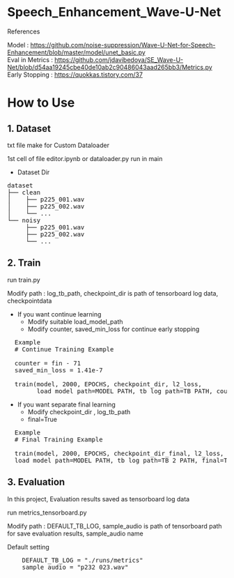 # Speech_Enhancement_Wave-U-Net
  
References  
  
Model : https://github.com/noise-suppression/Wave-U-Net-for-Speech-Enhancement/blob/master/model/unet_basic.py  
Eval in Metrics : https://github.com/jdavibedoya/SE_Wave-U-Net/blob/d54aa19245cbe40de10ab2c90486043aad265bb3/Metrics.py  
Early Stopping : https://quokkas.tistory.com/37  

# How to Use

## 1. Dataset

txt file make for Custom Dataloader

1st cell of file editor.ipynb or dataloader.py run in main

* Dataset Dir  
<pre>
dataset    
├── clean  
│    ├── p225_001.wav  
│    ├── p225_002.wav  
│    └── ...   
└── noisy   
     ├── p225_001.wav  
     ├── p225_002.wav  
     └── ...  
</pre>
## 2. Train

run train.py

Modify path : log_tb_path, checkpoint_dir is path of tensorboard log data, checkpointdata

* If you want continue learning
  * Modify suitable load_model_path
  * Modify counter, saved_min_loss for continue early stopping
<pre>
  Example
  # Continue Training Example

  counter = fin - 71
  saved_min_loss = 1.41e-7

  train(model, 2000, EPOCHS, checkpoint_dir, l2_loss,
        load_model_path=MODEL_PATH, tb_log_path=TB_PATH, counter=counter, saved_loss=saved_min_loss)
</pre>


* If you want separate final learning
  * Modify checkpoint_dir , log_tb_path
  * final=True
<pre>
  Example
  # Final Training Example

  train(model, 2000, EPOCHS, checkpoint_dir_final, l2_loss,
  load_model_path=MODEL_PATH, tb_log_path=TB_2_PATH, final=True)
</pre>

## 3. Evaluation
In this project, Evaluation results saved as tensorboard log data

run metrics_tensorboard.py

Modify path : DEFAULT_TB_LOG, sample_audio is path of tensorboard path for save evaluation results, 
sample_audio name  

Default setting

<pre>
    DEFAULT_TB_LOG = "./runs/metrics"
    sample_audio = "p232_023.wav"
</pre>